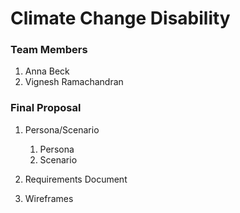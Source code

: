 # Climate Change Disability

### Team Members
1. Anna Beck
2. Vignesh Ramachandran

### Final Proposal
1. Persona/Scenario
    1. Persona
    2. Scenario
2. Requirements Document

3. Wireframes






